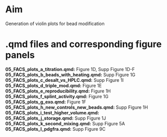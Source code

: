 # Aim
Generation of violin plots for bead modification 
 
# .qmd files and corresponding figure panels
**05_FACS_plots_a_titration.qmd:** Figure 1D, Supp Figure 1D-F 
**05_FACS_plots_b_beads_with_heating.qmd:** Supp Figure 1G
**05_FACS_plots_c_desalt_vs_HPLC.qmd:** Supp Figure 1I
**05_FACS_plots_d_triple_mod.qmd:** Figure 1E
**05_FACS_plots_e_reproducibility.qmd:** Figure 1H
**05_FACS_plots_f_splint_activity.qmd:** Figure 1G
**05_FACS_plots_g_exo.qmd:** Figure 1F
**05_FACS_plots_h_new_controls_new_beads.qmd:** Supp Figure 1H
**05_FACS_plots_i_test_higher_volume.qmd:** 
**05_FACS_plots_j_storage.qmd:** Supp Figure 1J
**05_FACS_plots_k_second_mixing.qmd:** Supp Figure 5A
**05_FACS_plots_l_pdgfra.qmd:** Supp Figure 9C
